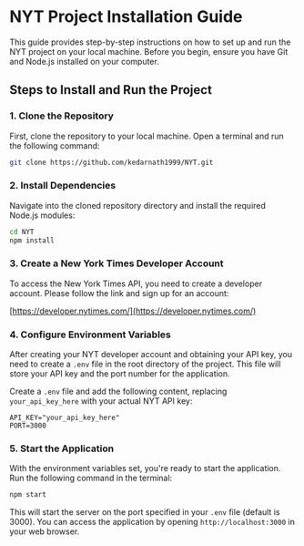 
# NYT Project Installation Guide

This guide provides step-by-step instructions on how to set up and run the NYT project on your local machine. Before you begin, ensure you have Git and Node.js installed on your computer.

## Steps to Install and Run the Project

### 1. Clone the Repository

First, clone the repository to your local machine. Open a terminal and run the following command:

```bash
git clone https://github.com/kedarnath1999/NYT.git
```

### 2. Install Dependencies

Navigate into the cloned repository directory and install the required Node.js modules:

```bash
cd NYT
npm install
```

### 3. Create a New York Times Developer Account

To access the New York Times API, you need to create a developer account. Please follow the link and sign up for an account:

[https://developer.nytimes.com/](https://developer.nytimes.com/)

### 4. Configure Environment Variables

After creating your NYT developer account and obtaining your API key, you need to create a `.env` file in the root directory of the project. This file will store your API key and the port number for the application. 

Create a `.env` file and add the following content, replacing `your_api_key_here` with your actual NYT API key:

```
API_KEY="your_api_key_here"
PORT=3000
```

### 5. Start the Application

With the environment variables set, you're ready to start the application. Run the following command in the terminal:

```bash
npm start
```

This will start the server on the port specified in your `.env` file (default is 3000). You can access the application by opening `http://localhost:3000` in your web browser.

